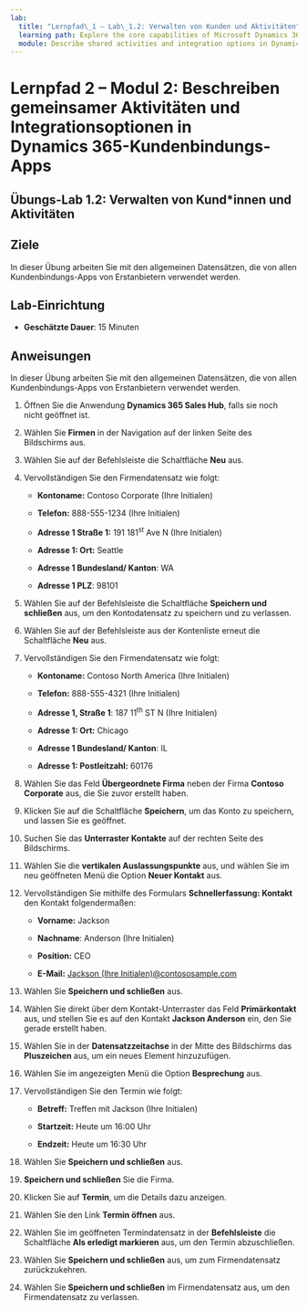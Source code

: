 ```yaml
---
lab:
  title: "Lernpfad\_1 – Lab\_1.2: Verwalten von Kunden und Aktivitäten"
  learning path: Explore the core capabilities of Microsoft Dynamics 365 customer engagement apps
  module: Describe shared activities and integration options in Dynamics 365 customer engagement apps
---
```


Lernpfad 2 – Modul 2: Beschreiben gemeinsamer Aktivitäten und Integrationsoptionen in Dynamics 365-Kundenbindungs-Apps
========================

## Übungs-Lab 1.2: Verwalten von Kund*innen und Aktivitäten

## Ziele

In dieser Übung arbeiten Sie mit den allgemeinen Datensätzen, die von allen Kundenbindungs-Apps von Erstanbietern verwendet werden. 

## Lab-Einrichtung

  - **Geschätzte Dauer**: 15 Minuten

## Anweisungen

In dieser Übung arbeiten Sie mit den allgemeinen Datensätzen, die von allen Kundenbindungs-Apps von Erstanbietern verwendet werden. 

1. Öffnen Sie die Anwendung **Dynamics 365 Sales Hub**, falls sie noch nicht geöffnet ist.

2. Wählen Sie **Firmen** in der Navigation auf der linken Seite des Bildschirms aus.

3. Wählen Sie auf der Befehlsleiste die Schaltfläche **Neu** aus.

4. Vervollständigen Sie den Firmendatensatz wie folgt:

    - **Kontoname:** Contoso Corporate (Ihre Initialen)

    - **Telefon:** 888-555-1234 (Ihre Initialen)

    - **Adresse 1 Straße 1:** 191 181<sup data-htmlnode="">st</sup> Ave N (Ihre Initialen)

    - **Adresse 1: Ort:** Seattle

    - **Adresse 1 Bundesland/ Kanton**: WA

    - **Adresse 1 PLZ**: 98101

5. Wählen Sie auf der Befehlsleiste die Schaltfläche **Speichern und schließen** aus, um den Kontodatensatz zu speichern und zu verlassen.

6. Wählen Sie auf der Befehlsleiste aus der Kontenliste erneut die Schaltfläche **Neu** aus.

7. Vervollständigen Sie den Firmendatensatz wie folgt:

    - **Kontoname:** Contoso North America (Ihre Initialen)

    - **Telefon:** 888-555-4321 (Ihre Initialen)

    - **Adresse 1, Straße 1**: 187 11<sup data-htmlnode="">th</sup> ST N (Ihre Initialen)

    - **Adresse 1: Ort:** Chicago

    - **Adresse 1 Bundesland/ Kanton**: IL

    - **Adresse 1: Postleitzahl:** 60176

8. Wählen Sie das Feld **Übergeordnete Firma** neben der Firma **Contoso Corporate** aus, die Sie zuvor erstellt haben.

9. Klicken Sie auf die Schaltfläche **Speichern**, um das Konto zu speichern, und lassen Sie es geöffnet.

10. Suchen Sie das **Unterraster Kontakte** auf der rechten Seite des Bildschirms.

11. Wählen Sie die **vertikalen Auslassungspunkte** aus, und wählen Sie im neu geöffneten Menü die Option **Neuer Kontakt** aus.

12. Vervollständigen Sie mithilfe des Formulars **Schnellerfassung: Kontakt** den Kontakt folgendermaßen:

    - **Vorname:** Jackson

    - **Nachname**: Anderson (Ihre Initialen)

    - **Position:** CEO

    - **E-Mail:** [Jackson (Ihre Initialen)@contososample.com](mailto:Jackson@contososample.com)

13. Wählen Sie **Speichern und schließen** aus.

14. Wählen Sie direkt über dem Kontakt-Unterraster das Feld **Primärkontakt** aus, und stellen Sie es auf den Kontakt **Jackson Anderson** ein, den Sie gerade erstellt haben.

15. Wählen Sie in der **Datensatzzeitachse** in der Mitte des Bildschirms das **Pluszeichen** aus, um ein neues Element hinzuzufügen.

16. Wählen Sie im angezeigten Menü die Option **Besprechung** aus.

17. Vervollständigen Sie den Termin wie folgt:

    - **Betreff:** Treffen mit Jackson (Ihre Initialen)

    - **Startzeit:** Heute um 16:00 Uhr

    - **Endzeit:** Heute um 16:30 Uhr

18. Wählen Sie **Speichern und schließen** aus.

19. **Speichern und schließen** Sie die Firma.

20. Klicken Sie auf **Termin**, um die Details dazu anzeigen.

21. Wählen Sie den Link **Termin öffnen** aus.

22. Wählen Sie im geöffneten Termindatensatz in der **Befehlsleiste** die Schaltfläche **Als erledigt markieren** aus, um den Termin abzuschließen.

23. Wählen Sie **Speichern und schließen** aus, um zum Firmendatensatz zurückzukehren.

24. Wählen Sie **Speichern und schließen** im Firmendatensatz aus, um den Firmendatensatz zu verlassen.
